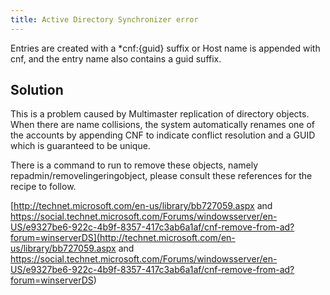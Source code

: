 ```yaml
---
title: Active Directory Synchronizer error
---
```

Entries are created with a *cnf:{guid} suffix or Host name is appended with cnf, and the entry name also contains a guid suffix.
## Solution
This is a problem caused by Multimaster replication of directory objects. When there are name collisions, the system automatically renames one of the accounts by appending CNF to indicate conflict resolution and a GUID which is guaranteed to be unique.  

There is a command to run to remove these objects, namely repadmin/removelingeringobject, please consult these references for the recipe to follow.  

[http://technet.microsoft.com/en-us/library/bb727059.aspx and https://social.technet.microsoft.com/Forums/windowsserver/en-US/e9327be6-922c-4b9f-8357-417c3ab6a1af/cnf-remove-from-ad?forum=winserverDS](http://technet.microsoft.com/en-us/library/bb727059.aspx and https://social.technet.microsoft.com/Forums/windowsserver/en-US/e9327be6-922c-4b9f-8357-417c3ab6a1af/cnf-remove-from-ad?forum=winserverDS)
